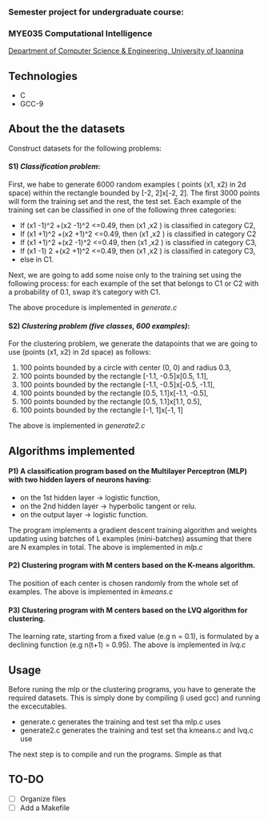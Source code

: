 ### Semester project for undergraduate course:

### MYE035 Computational Intelligence
[Department of Computer Science & Engineering, University of Ioannina](https://www.cs.uoi.gr/?lang=en)

## Technologies
  * C
  * GCC-9
  
  
## About the the datasets
Construct datasets for the following problems:

#### S1) _Classification problem_:

First, we habe to generate 6000 random examples ( points (x1, x2) in 2d space) within the rectangle bounded by [-2, 2]x[-2, 2]. The first 3000 points will form the training set and the rest, the test set. Each example of the training set can be classified in one of the following three categories:
  * If (x1 -1)^2 +(x2 -1)^2 <=0.49, then (x1 ,x2 ) is classified in category C2,
  * If (x1 +1)^2 +(x2 +1)^2 <=0.49, then (x1 ,x2 ) is classified in category C2
  * If (x1 +1)^2 +(x2 -1)^2 <=0.49, then (x1 ,x2 ) is classified in category C3,
  * If (x1 -1) 2 +(x2 +1)^2 <=0.49, then (x1 ,x2 ) is classified in category C3,
  * else in C1.

Next, we are going to add some noise only to the training set using the following process: for each example of the set that belongs to C1 or C2 with a probability of 0.1, swap it’s category with C1.

The above procedure is implemented in *generate.c*


#### S2) _Clustering problem (five classes, 600 examples)_:
For the clustering problem, we generate the datapoints that we are going to use (points (x1, x2) in 2d space) as follows:
  1. 100 points bounded by a circle with center (0, 0) and radius 0.3,
  2. 100 points bounded by the rectangle [-1.1, -0.5]x[0.5, 1.1],
  3. 100 points bounded by the rectangle [-1.1, -0.5]x[-0.5, -1.1],
  4. 100 points bounded by the rectangle [0.5, 1.1]x[-1.1, -0.5],
  5. 100 points bounded by the rectangle [0.5, 1.1]x[1.1, 0.5],
  6. 100 points bounded by the rectangle [-1, 1]x[-1, 1]
  
The above is implemented in *generate2.c*

## Algorithms implemented

#### P1) A classification program based on the Multilayer Perceptron (MLP) with two hidden layers of neurons having:
- on the 1st hidden layer → logistic function,
- on the 2nd hidden layer → hyperbolic tangent or relu.
- on the output layer →  logistic function.

The program implements a gradient descent training algorithm and weights updating using batches of L examples (mini-batches) assuming that there are N examples in total. 
The above is implemented in *mlp.c*


#### P2) Clustering program with M centers based on the K-means algorithm.

The position of each center is chosen randomly from the whole set of examples.
The above is implemented in *kmeans.c*

#### P3) Clustering program with M centers based on the LVQ algorithm for clustering.

The learning rate, starting from a fixed value (e.g n = 0.1), is formulated by a declining function (e.g n(t+1) = 0.95).
The above is implemented in *lvq.c*


## Usage

Before runing the mlp or the clustering programs, you have to generate the required datasets. 
This is simply done by compiling (i used gcc) and running the excecutables.
* generate.c generates the training and test set tha mlp.c uses
* generate2.c generates the training and test set tha kmeans.c and lvq.c use

The next step is to compile and run the programs. Simple as that

## TO-DO
- [ ] Organize files
- [ ] Add a Makefile
